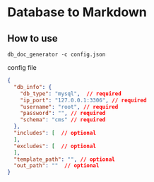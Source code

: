 # Database to Markdown

## How to use

```
db_doc_generator -c config.json
```

config file
```json
{
  "db_info": {
    "db_type": "mysql",  // required
    "ip_port": "127.0.0.1:3306", // required
    "username": "root", // required
    "password": "", // required
    "schema": "cms" // required
  },
  "includes": [  // optional
  ],
  "excludes": [  // optional
  ],
  "template_path": "", // optional
  "out_path": ""  // optional
}
```